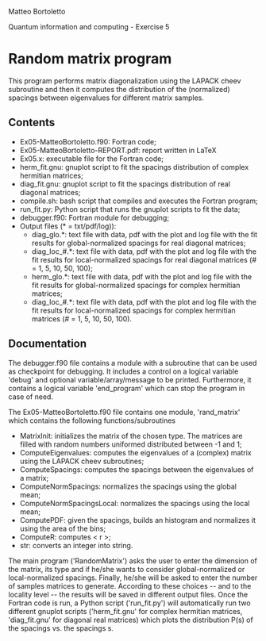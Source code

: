 Matteo Bortoletto

Quantum information and computing - Exercise 5

# Random matrix program 

This program performs matrix diagonalization using the LAPACK cheev subroutine and then it computes the distribution of the (normalized) spacings between eigenvalues for different matrix samples. 

## Contents
- Ex05-MatteoBortoletto.f90: Fortran code;
- Ex05-MatteoBortoletto-REPORT.pdf: report written in LaTeX
- Ex05.x: executable file for the Fortran code;
- herm_fit.gnu: gnuplot script to fit the spacings distribution of complex hermitian matrices;
- diag_fit.gnu: gnuplot script to fit the spacings distribution of real diagonal matrices;
- compile.sh: bash script that compiles and executes the Fortran program;
- run_fit.py: Python script that runs the gnuplot scripts to fit the data;
- debugger.f90: Fortran module for debugging;
- Output files (* = txt/pdf/log)):
    - diag_glo.*: text file with data, pdf with the plot and log file with the fit results for global-normalized spacings for real diagonal matrices;
    - diag_loc_#.*: text file with data, pdf with the plot and log file with the fit results for local-normalized spacings for real diagonal matrices (# = 1, 5, 10, 50, 100);
    - herm_glo.*: text file with data, pdf with the plot and log file with the fit results for global-normalized spacings for complex hermitian matrices;
    - diag_loc_#.*: text file with data, pdf with the plot and log file with the fit results for local-normalized spacings for complex hermitian matrices (# = 1, 5, 10, 50, 100).

## Documentation
The debugger.f90 file contains a module with a subroutine that can be used as checkpoint for debugging. It includes a control on a logical variable 'debug' and optional variable/array/message to be printed. Furthermore, it contains a logical variable 'end_program' which can stop the program in case of need. 

The Ex05-MatteoBortoletto.f90 file contains one module, 'rand_matrix' which contains the following functions/subroutines
- MatrixInit: initializes the matrix of the chosen type. The matrices are filled with random numbers uniformed distributed between -1 and 1;
- ComputeEigenvalues: computes the eigenvalues of a (complex) matrix using the LAPACK cheev subroutines;
- ComputeSpacings: computes the spacings between the eigenvalues of a matrix;
- ComputeNormSpacings: normalizes the spacings using the global mean;
- ComputeNormSpacingsLocal: normalizes the spacings using the local mean;
- ComputePDF: given the spacings, builds an histogram and normalizes it using the area of the bins;
- ComputeR: computes < r >;
- str: converts an integer into string.

The main program ('RandomMatrix') asks the user to enter the dimension of the matrix, its type and if he/she wants to consider global-normalized or local-normalized spacings. Finally, he/she will be asked to enter the number of samples matrices to generate. According to these choices -- and to the locality level -- the results will be saved in different output files.
Once the Fortran code is run, a Python script ('run_fit.py') will automatically run two different gnuplot scripts ('herm_fit.gnu' for complex hermitian matrices, 'diag_fit.gnu' for diagonal real matrices) which plots the distribution P(s) of the spacings vs. the spacings s. 